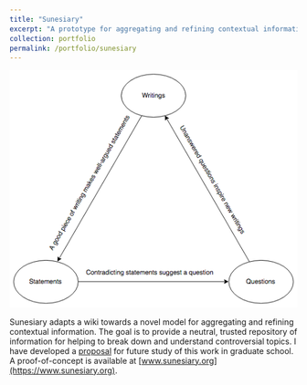 ```yaml
---
title: "Sunesiary"
excerpt: "A prototype for aggregating and refining contextual information.<br/><img src='/images/sunesiary.png'>"
collection: portfolio
permalink: /portfolio/sunesiary
---
```


<img src='/images/sunesiary.png'><br/>

Sunesiary adapts a wiki towards a novel model for aggregating and refining contextual information.  The goal is to provide a neutral, trusted repository of information for helping to break down and understand controversial topics.  I have developed a [proposal](http://tyfried.github.io/files/discourse.pdf) for future study of this work in graduate school.  A proof-of-concept is available at [www.sunesiary.org](https://www.sunesiary.org).
